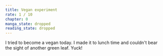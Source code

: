 ```yaml
---
title: Vegan experiment
rate: 1 / 10
chapter: 0
manga_state: dropped
reading_state: dropped
---
```

I tried to become a vegan today. I made it to lunch time and couldn't bear the 
sight of another green leaf. Yuck!